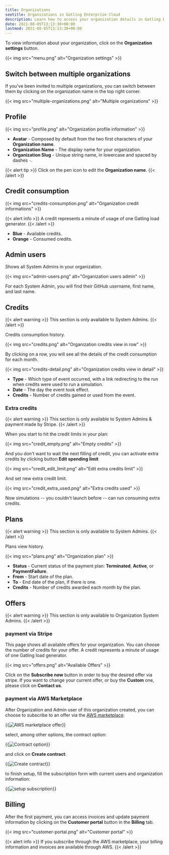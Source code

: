 ```yaml
---
title: Organizations
seotitle: Organizations in Gatling Enterprise Cloud
description: Learn how to access your organization details in Gatling Enterprise Cloud.
date: 2021-08-05T13:13:30+00:00
lastmod: 2021-08-05T13:13:30+00:00
---
```


To view information about your organization, click on the **Organization settings** button.

{{< img src="menu.png" alt="Organization settings" >}}

## Switch between multiple organizations

If you've been invited to multiple organizations, 
you can switch between them by clicking on the organization name in the top right corner.

{{< img src="multiple-organizations.png" alt="Multiple organizations" >}}

## Profile

{{< img src="profile.png" alt="Organization profile information" >}}

* **Avatar** - Composed by default from the two first characters of your **Organization name**.
* **Organization Name** - The display name for your organization.
* **Organization Slug** - Unique string name, in lowercase and spaced by dashes `-`.


{{< alert tip >}}
Click on the pen icon to edit the **Organization name**.
{{< /alert >}}

## Credit consumption

{{< img src="credits-consumption.png" alt="Organization credit informations" >}}

{{< alert info >}}
A credit represents a minute of usage of one Gatling load generator.
{{< /alert >}}

* **Blue** - Available credits.
* **Orange** - Consumed credits.

## Admin users

Shows all System Admins in your organization.

{{< img src="admin-users.png" alt="Organization users admin" >}}

For each System Admin, you will find their GitHub username, first name, and last name.

## Credits

{{< alert warning >}}
This section is only available to System Admins.
{{< /alert >}}

Credits consumption history.

{{< img src="credits.png" alt="Organization credits view in row" >}}

By clicking on a row, you will see all the details of the credit consumption for each month.

{{< img src="credits-detail.png" alt="Organization credits view in detail" >}}

* **Type** - Which type of event occurred, with a link redirecting to the run when credits were used to run a simulation.
* **Date** - The day the event took effect.
* **Credits** - Number of credits gained or used from the event.

### Extra credits

{{< alert warning >}}
This section is only available to System Admins & payment made by Stripe.
{{< /alert >}}

When you start to hit the credit limits in your plan:

{{< img src="credit_empty.png" alt="Empty credits" >}}

And you don't want to wait the next filling of credit, you can activate extra credits by clicking button **Edit spending limit**

{{< img src="credit_edit_limit.png" alt="Edit extra credits limit" >}}

And set new extra credit limit.

{{< img src="credit_extra_used.png" alt="Extra credits used" >}}

Now simulations -- you couldn't launch before -- can run consuming extra credits.


## Plans

{{< alert warning >}}
This section is only available to System Admins.
{{< /alert >}}

Plans view history.

{{< img src="plans.png" alt="Organization plan" >}}

* **Status** - Current status of the payment plan: **Terminated**, **Active**, or **PaymentFailure**.
* **From** - Start date of the plan.
* **To** - End date of the plan, if there is one.
* **Credits** - Number of credits awarded each month by the plan.

## Offers

{{< alert warning >}}
This section is only available to Organization System Admins.
{{< /alert >}}

### payment via Stripe

This page shows all available offers for your organization. You can choose the number of credits for your offer. A credit represents a minute of usage of one Gatling load generator.

{{< img src="offers.png" alt="Available Offers" >}}

Click on the **Subscribe now** button in order to buy the desired offer via stripe. If you want to change your current offer, or buy the **Custom** one, please click on **Contact us**.


### payment via AWS Marketplace

After Organization and Admin user of this organization created, 
you can choose to subscribe to an offer via the [AWS marketplace](https://aws.amazon.com/marketplace/pp/prodview-6bhi2464rfmzq):  

{{<img src="aws_marketplace.png" alt="AWS marketplace offer" >}}

select, among other options, the contract option:

{{<img src="aws_contract_option.png" alt="Contract option" >}}

and click on **Create contract**:

{{<img src="aws_create_contract.png" alt="Create contract" >}}

to finish setup, fill the subscription form with current users and organization information:

{{<img src="aws_subscription_form.png" alt="setup subscription" >}}

## Billing
After the first payment, you can access invoices and update payment information by clicking on the **Customer portal** button in the **Billing** tab. 

{{< img src="customer-portal.png" alt="Customer portal" >}}

{{< alert info >}}
If you subscribe through the AWS marketplace, your billing information and invoices are available through AWS.
{{< /alert >}}